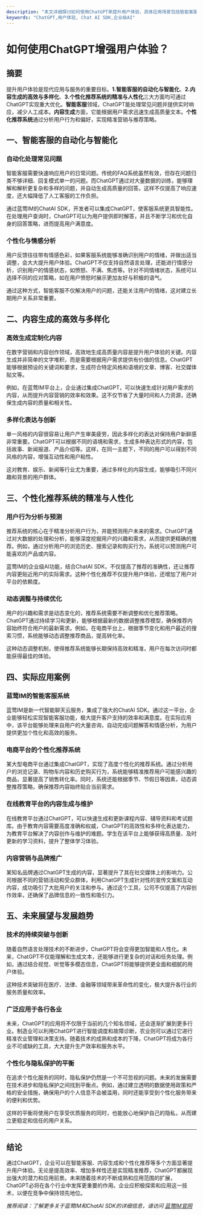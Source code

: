 ```yaml
---
description: "本文详细探讨如何使用ChatGPT来提升用户体验，具体应用场景包括智能客服、内容生成和个性化推荐等。"
keywords: "ChatGPT,用户体验, Chat AI SDK,企业级AI"
---
```

# 如何使用ChatGPT增强用户体验？

## 摘要

提升用户体验是现代应用与服务的重要目标。**1.智能客服的自动化与智能化**、**2.内容生成的高效与多样化**、**3.个性化推荐系统的精准与人性化**三大方面均可通过ChatGPT实现重大优化。**智能客服**领域，ChatGPT能处理常见问题并提供实时响应，减少人工成本。**内容生成**方面，它能根据用户需求迅速生成高质量文本。**个性化推荐系统**通过分析用户行为和偏好，实现精准营销与推荐策略。

## 一、智能客服的自动化与智能化

### 自动化处理常见问题

智能客服需要快速响应用户的日常问题。传统的FAQ系统虽然有效，但存在问题归类不够详细、回复模式单一的问题。而ChatGPT通过对大量数据的训练，能够理解和解析更复杂和多样的问题，并自动生成高质量的回答。这样不仅提高了响应速度，还大幅降低了人工客服的工作负担。

通过蓝莺IM的ChatAI SDK，开发者可以集成ChatGPT，使客服系统更具智能性。在处理用户查询时，ChatGPT可以为用户提供即时解答，并且不断学习和优化自身的回答策略，进而提高用户满意度。

### 个性化与情感分析

用户反馈往往带有情感色彩，如果客服系统能够准确识别用户的情绪，并做出适当调整，会大大提升用户体验。ChatGPT不仅支持自然语言处理，还能进行情感分析，识别用户的情感状态，如愤怒、不满、焦虑等。针对不同情绪状态，系统可以选择不同的应对策略，如在用户愤怒时展示更加友好与积极的语气。

通过这种方式，智能客服不仅解决用户的问题，还能关注用户的情绪，这对建立长期用户关系非常重要。

## 二、内容生成的高效与多样化

### 高效生成定制化内容

在数字营销和内容创作领域，高效地生成高质量内容是提升用户体验的关键。内容生成并非简单的文字堆积，而是需要根据用户需求提供有价值的信息。ChatGPT能够根据预设的关键词和要求，生成符合特定风格和语境的文章、博客、社交媒体贴文等。

例如，在蓝莺IM平台上，企业通过集成ChatGPT，可以快速生成针对用户需求的内容，从而提升内容营销的效率和效果。这不仅节省了大量时间和人力资源，还确保生成内容的质量和相关性。

### 多样化表达与创新

单一风格的内容很容易让用户产生审美疲劳，因此多样化的表达对保持用户新鲜感非常重要。ChatGPT可以根据不同的语境和需求，生成多种表达形式的内容，包括故事、新闻报道、产品介绍等。这样，在同一主题下，不同的用户可以得到不同风格的内容，增强互动性和用户粘性。

这对教育、娱乐、新闻等行业尤为重要，通过多样化的内容生成，能够吸引不同兴趣和背景的用户群体。

## 三、个性化推荐系统的精准与人性化

### 用户行为分析与预测

推荐系统的核心在于精准分析用户行为，并能预测用户未来的需求。ChatGPT通过对大数据的处理和分析，能够深度挖掘用户的兴趣和需求，从而提供更精确的推荐。例如，通过分析用户的浏览历史、搜索记录和购买行为，系统可以预测用户可能喜欢的产品或内容。

蓝莺IM的企业级AI功能，结合ChatAI SDK，不仅提高了推荐的准确性，还让推荐内容更贴近用户的实际需求。这种个性化推荐不仅提升用户体验，还增加了用户对平台的依赖度。

### 动态调整与持续优化

用户的兴趣和需求是动态变化的，推荐系统需要不断调整和优化推荐策略。ChatGPT通过持续学习和更新，能够根据最新的数据调整推荐模型，确保推荐内容始终符合用户的最新需求。例如，在电商平台上，根据季节变化和用户最近的搜索习惯，系统能够动态调整推荐商品，提高转化率。

这种动态调整机制，使得推荐系统能够长期保持高效和精准，用户在每次访问时都能获得最佳的体验。

## 四、实际应用案例

### 蓝莺IM的智能客服系统

蓝莺IM是新一代智能聊天云服务，集成了强大的ChatAI SDK。通过这一平台，企业能够轻松实现智能客服功能，极大提升客户支持的效率和满意度。在实际应用中，该平台能够处理来自用户的大量咨询，自动完成问题解答和情感分析，为用户提供更加个性化和高效的服务。

### 电商平台的个性化推荐系统

某大型电商平台通过集成ChatGPT，实现了高度个性化的推荐系统。通过分析用户的浏览记录、购物车内容和历史购买行为，系统能够精准推荐用户可能感兴趣的商品，显著提高了销售转化率。同时，系统还能根据季节、节假日等因素，动态调整推荐策略，确保推荐内容始终贴合当前需求。

### 在线教育平台的内容生成与维护

在线教育平台通过ChatGPT，可以快速生成和更新课程内容、辅导资料和考试题库。由于教育内容需要高度准确和权威，ChatGPT的高效性和多样化表达能力，为教育平台解决了内容创作与维护的难题。学生在该平台上能够获得高质量、及时更新的学习资料，提升了整体学习体验。

### 内容营销与品牌推广

某知名品牌通过ChatGPT生成的内容，显著提升了其在社交媒体上的影响力。公司根据不同的营销活动和受众群体，利用ChatGPT生成针对性的宣传文案和互动内容，成功吸引了大批用户的关注和参与。通过这个工具，公司不仅提高了内容创作效率，还确保了品牌信息的一致性和吸引力。

## 五、未来展望与发展趋势

### 技术的持续突破与创新

随着自然语言处理技术的不断进步，ChatGPT将会变得更加智能和人性化。未来，ChatGPT不仅能理解和生成文本，还能够进行更复杂的对话和任务处理。例如，通过结合视觉、听觉等多模态信息，ChatGPT将能够提供更全面和细腻的用户体验。

这种技术突破将在医疗、法律、金融等领域带来革命性的变化，极大提升各行业的服务质量和效率。

### 广泛应用于各行各业

未来，ChatGPT的应用将不仅限于当前的几个知名领域，还会逐渐扩展到更多行业。制造业可以利用ChatGPT进行智能调度和故障诊断，农业则可以通过它进行精准农业管理和决策支持。随着技术的成熟和成本的下降，ChatGPT将成为各行业不可或缺的工具，大大提升生产效率和服务水平。

### 个性化与隐私保护的平衡

在追求个性化服务的同时，隐私保护仍然是一个不可忽视的问题。未来的发展需要在技术进步和隐私保护之间找到平衡点。例如，通过建立透明的数据使用政策和严格的安全措施，确保用户的个人信息不会被滥用，同时还能享受到个性化服务带来的便利和优势。

这样的平衡将使用户在享受优质服务的同时，也能放心地保护自己的隐私，从而建立更稳定和信任的用户关系。

---

## 结论

通过ChatGPT，企业可以在智能客服、内容生成和个性化推荐等多个方面显著提升用户体验。无论是提高效率、增加多样性还是实现精准推荐，ChatGPT都展现出强大的潜力和应用前景。未来随着技术的不断成熟和应用范围的扩展，ChatGPT必将在各个行业中发挥更重要的作用。企业应积极探索和应用这一技术，以便在竞争中保持领先地位。

*推荐阅读：了解更多关于蓝莺IM和ChatAI SDK的详细信息，请访问 [蓝莺IM官网](https://www.lanyingim.com)*
